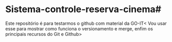 # Sistema-controle-reserva-cinema#
 Este repositório é para testarmos o github com material da GO-IT<
Vou usar esse  para mostrar como funciona o versionamento e merge, enfim os principais recursos do Git e Github>


